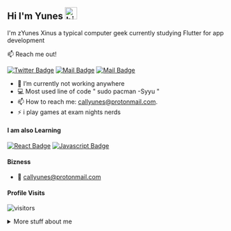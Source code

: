 ## Hi I'm Yunes <img src="https://user-images.githubusercontent.com/1303154/88677602-1635ba80-d120-11ea-84d8-d263ba5fc3c0.gif" width="28px" alt="hi">

I'm zYunes Xinus a typical computer geek currently studying Flutter for app development

:mailbox: Reach me out!

[![Twitter Badge](https://img.shields.io/badge/-@Straightdozari-1ca0f1?style=flat&labelColor=1ca0f1&logo=twitter&logoColor=white&link=https://twitter.com/straightdozari)](https://twitter.com/straightdozari) [![Mail Badge](https://img.shields.io/badge/-@straightdozari-e84393?style=flat&labelColor=e84393&logo=instagram&logoColor=white)](https://instagram.com/straightdozari) [![Mail Badge](https://img.shields.io/badge/-YunesXinus-c0392b?style=flat&labelColor=c0392b&logo=gmail&logoColor=white)](mailto:callyunes@protonmail.com)

<!-- TODO: Add last video link -->

- 🔭 I’m currently not working anywhere
- :computer: Most used line of code " sudo pacman -Syyu "
- 📫 How to reach me: callyunes@protonmail.com.
- ⚡ i play games at exam nights nerds

#### I am also Learning

<!-- TODO: Make technologies links takes you to repositories -->

[![React Badge](https://img.shields.io/badge/-React-61DBFB?style=for-the-badge&labelColor=black&logo=react&logoColor=61DBFB)](#) [![Javascript Badge](https://img.shields.io/badge/-Javascript-F0DB4F?style=for-the-badge&labelColor=black&logo=javascript&logoColor=F0DB4F)](#)

#### Bizness

- :email: callyunes@protonmail.com

#### Profile Visits

![visitors](https://visitor-badge.glitch.me/badge?page_id=YunesXinus)

<details>
<summary>
  More stuff about me
</summary>

<br >

I've just started learning Vim and emacs as a secondary editor and i love using.

####  Mt Coding Stats

<!--START_SECTION:waka-->

```text
C++          15 hrs 41 mins  ████████████████████   82.29 %
Java         11 hr 50 mins   ██████████████         09.61 %
Python       2 hr 27 mins    ██                     07.63 %
```
Thank You for reading.
